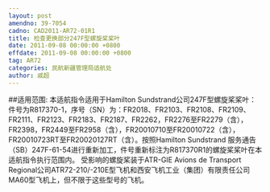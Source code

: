 ```yaml
---
layout: post
amendno: 39-7054
cadno: CAD2011-AR72-01R1
title: 检查更换部分247F型螺旋桨桨叶
date: 2011-09-08 00:00:00 +0800
effdate: 2011-09-08 00:00:00 +0800
tag: AR72
categories: 民航新疆管理局适航处
author: 戚超
---
```


##适用范围:
本适航指令适用于Hamilton Sundstrand公司247F型螺旋桨桨叶：件号为R817370-1，序号（SN）为：FR2018、FR2103、FR2108、FR2109、FR2111、FR2123、FR2183、FR2187、FR2262，FR2276至FR2279（含），FR2398，FR2449至FR2958（含），FR20010710至FR20010722（含），FR20010723RT至FR20020127RT（含）。按照Hamilton Sundstrand 服务通告（SB）247F-61-54进行重新加工，件号重新标注为R817370R1的螺旋桨桨叶在本适航指令执行范围内。
受影响的螺旋桨装于ATR-GIE Avions de Transport Regional公司ATR72-210/-210E型飞机和西安飞机工业（集团）有限责任公司MA60型飞机上，但不限于这些型号的飞机。

